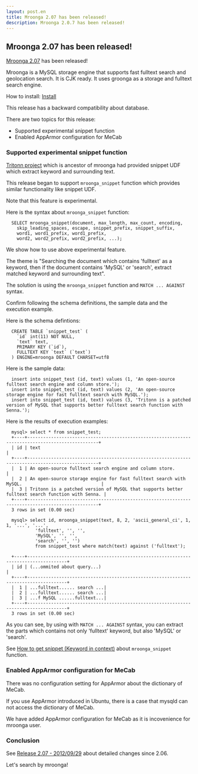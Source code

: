 ```yaml
---
layout: post.en
title: Mroonga 2.07 has been released!
description: Mroonga 2.0.7 has been released!
---
```

## Mroonga 2.07 has been released!

[Mroonga 2.07](/docs/news.html#release-2-07) has been released!

Mroonga is a MySQL storage engine that supports fast fulltext search and
geolocation search. It is CJK ready. It uses groonga as a storage and
fulltext search engine.

How to install: [Install](/docs/install.html)

This release has a backward compatibility about database.

There are two topics for this release:

-   Supported experimental snippet function
-   Enabled AppArmor configuration for MeCab

### Supported experimental snippet function

[Tritonn project](http://qwik.jp/tritonn/about_en.html) which is
ancestor of mroonga had provided snippet UDF which extract keyword and
surrounding text.

This release began to support `mroonga_snippet` function which provides
similar functionality like snippet UDF.

Note that this feature is experimental.

Here is the syntax about `mroonga_snippet` function:

      SELECT mroonga_snippet(document, max_length, max_count, encoding,
        skip_leading_spaces, escape, snippet_prefix, snippet_suffix, 
        word1, word1_prefix, word1_prefix,
        word2, word2_prefix, word2_prefix, ...);

We show how to use above experimental feature.

The theme is "Searching the document which contains 'fulltext' as a
keyword, then if the document contains 'MySQL' or 'search', extract
matched keyword and surrounding text".

The solution is using the `mroonga_snippet` function and
`MATCH ... AGAINST` syntax.

Confirm following the schema definitions, the sample data and the
execution example.

Here is the schema defintions:

      CREATE TABLE `snippet_test` (
        `id` int(11) NOT NULL,
        `text` text,
        PRIMARY KEY (`id`),
        FULLTEXT KEY `text` (`text`)
      ) ENGINE=mroonga DEFAULT CHARSET=utf8

Here is the sample data:

      insert into snippet_test (id, text) values (1, 'An open-source fulltext search engine and column store.');
      insert into snippet_test (id, text) values (2, 'An open-source storage engine for fast fulltext search with MySQL.');
      insert into snippet_test (id, text) values (3, 'Tritonn is a patched version of MySQL that supports better fulltext search function with Senna.');

Here is the results of execution examples:

      mysql> select * from snippet_test;
      +----+-------------------------------------------------------------------------------------------------+
      | id | text                                                                                            |
      +----+-------------------------------------------------------------------------------------------------+
      |  1 | An open-source fulltext search engine and column store.                                         |
      |  2 | An open-source storage engine for fast fulltext search with MySQL.                              |
      |  3 | Tritonn is a patched version of MySQL that supports better fulltext search function with Senna. |
      +----+-------------------------------------------------------------------------------------------------+
      3 rows in set (0.00 sec)

      mysql> select id, mroonga_snippet(text, 8, 2, 'ascii_general_ci', 1, 1, '...', '...', 
               'fulltext', '', '', 
               'MySQL', '', '', 
               'search', '', '') 
               from snippet_test where match(text) against ('fulltext');

      +----+-------------------------------------------------------------------------------------+
      | id | (...ommited about query...)                                                         |
      +----+-------------------------------------------------------------------------------------+
      |  1 | ...fulltext...... search ...|
      |  2 | ...fulltext...... search ...|
      |  3 | ...f MySQL ......fulltext...|
      +----+-------------------------------------------------------------------------------------+
      3 rows in set (0.00 sec)

As you can see, by using with `MATCH ... AGAINST` syntax, you can
extract the parts which contains not only 'fulltext' keyword, but also
'MySQL' or 'search'.

See [How to get snippet (Keyword in
context)](/docs/userguide/storage.html#how-to-get-snippet-keyword-in-context)
about `mroonga_snippet` function.

### Enabled AppArmor configuration for MeCab

There was no configuration setting for AppArmor about the dictionary of
MeCab.

If you use AppArmor introduced in Ubuntu, there is a case that mysqld
can not access the dictionary of MeCab.

We have added AppArmor configuration for MeCab as it is incovenience for
mroonga user.

### Conclusion

See [Release 2.07 - 2012/09/29](/docs/news.html#release-2-07) about
detailed changes since 2.06.

Let's search by mroonga!
